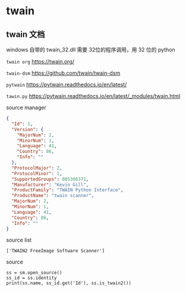 # twain

## twain 文档

windows 自带的 twain_32.dll 需要 32位的程序调用，用 32 位的 python

`twain org` <https://twain.org/>

`twain-dsm` <https://github.com/twain/twain-dsm>

`pytwain` <https://pytwain.readthedocs.io/en/latest/>

`tawin.py` <https://pytwain.readthedocs.io/en/latest/_modules/twain.html>

source manager

```json
{
  "Id": 1,
  "Version": {
    "MajorNum": 2,
    "MinorNum": 1,
    "Language": 41,
    "Country": 86,
    "Info": ""
  },
  "ProtocolMajor": 2,
  "ProtocolMinor": 1,
  "SupportedGroups": 805306371,
  "Manufacturer": "Kevin Gill",
  "ProductFamily": "TWAIN Python Interface",
  "ProductName": "twain scanner",
  "MajorNum": 2,
  "MinorNum": 1,
  "Language": 41,
  "Country": 86,
  "Info": ""
}
```

source list

```
['TWAIN2 FreeImage Software Scanner']
```

source

```
ss = sm.open_source()
ss_id = ss.identity
print(ss.name, ss_id.get('Id'), ss.is_twain2())
```
